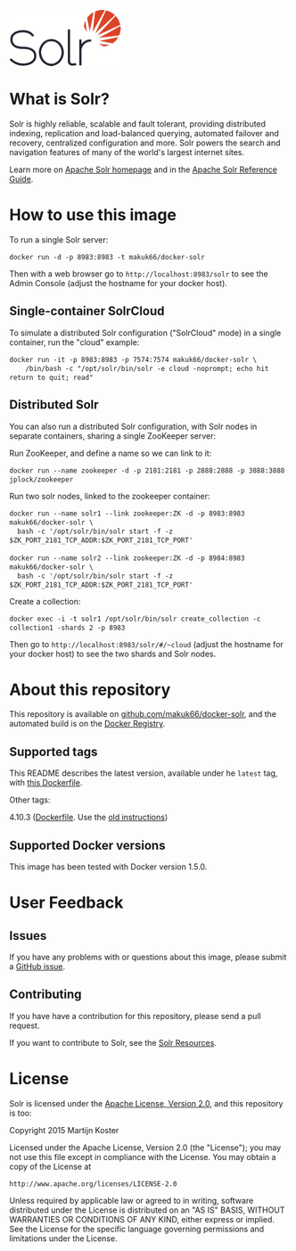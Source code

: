 
![Solr Logo](logo.png)

# What is Solr?
Solr is highly reliable, scalable and fault tolerant, providing distributed indexing, replication and load-balanced querying, automated failover and recovery, centralized configuration and more. Solr powers the search and navigation features of many of the world's largest internet sites.

Learn more on [Apache Solr homepage](http://lucene.apache.org/solr/) and in the [Apache Solr Reference Guide](https://www.apache.org/dyn/closer.cgi/lucene/solr/ref-guide/).


# How to use this image

To run a single Solr server:

    docker run -d -p 8983:8983 -t makuk66/docker-solr

Then with a web browser go to `http://localhost:8983/solr` to see the Admin Console (adjust the hostname for your docker host).


## Single-container SolrCloud

To simulate a distributed Solr configuration ("SolrCloud" mode) in a single container, run the "cloud" example:

    docker run -it -p 8983:8983 -p 7574:7574 makuk66/docker-solr \
        /bin/bash -c "/opt/solr/bin/solr -e cloud -noprompt; echo hit return to quit; read"


## Distributed Solr

You can also run a distributed Solr configuration, with Solr nodes in separate containers, sharing a single ZooKeeper server:

Run ZooKeeper, and define a name so we can link to it:

    docker run --name zookeeper -d -p 2181:2181 -p 2888:2888 -p 3888:3888 jplock/zookeeper

Run two solr nodes, linked to the zookeeper container:

    docker run --name solr1 --link zookeeper:ZK -d -p 8983:8983 makuk66/docker-solr \
      bash -c '/opt/solr/bin/solr start -f -z $ZK_PORT_2181_TCP_ADDR:$ZK_PORT_2181_TCP_PORT'

    docker run --name solr2 --link zookeeper:ZK -d -p 8984:8983 makuk66/docker-solr \
      bash -c '/opt/solr/bin/solr start -f -z $ZK_PORT_2181_TCP_ADDR:$ZK_PORT_2181_TCP_PORT'

Create a collection:

    docker exec -i -t solr1 /opt/solr/bin/solr create_collection -c collection1 -shards 2 -p 8983

Then go to `http://localhost:8983/solr/#/~cloud` (adjust the hostname for your docker host) to see the two shards and Solr nodes.

# About this repository

This repository is available on [github.com/makuk66/docker-solr](https://github.com/makuk66/docker-solr), and the automated build is on the [Docker Registry](https://registry.hub.docker.com/u/makuk66/docker-solr/).

## Supported tags

This README describes the latest version, available under he `latest` tag, with [this Dockerfile](https://github.com/makuk66/docker-solr/blob/master/Dockerfile).

Other tags:

4.10.3 ([Dockerfile](https://github.com/makuk66/docker-solr/blob/151e7f03b97d61d9ce4f701f9d8f92d183eb4831/Dockerfile). Use the [old instructions](https://github.com/makuk66/docker-solr/tree/151e7f03b97d61d9ce4f701f9d8f92d183eb4831))

## Supported Docker versions

This image has been tested with Docker version 1.5.0.

# User Feedback

## Issues

If you have any problems with or questions about this image, please submit a [GitHub issue](https://github.com/makuk66/docker-solr/issues).

## Contributing

If you have have a contribution for this repository, please send a pull request.

If you want to contribute to Solr, see the [Solr Resources](http://lucene.apache.org/solr/resources.html).

# License

Solr is licensed under the [Apache License, Version 2.0](https://www.apache.org/licenses/LICENSE-2.0), and this repository is too:

Copyright 2015 Martijn Koster

Licensed under the Apache License, Version 2.0 (the "License");
you may not use this file except in compliance with the License.
You may obtain a copy of the License at

    http://www.apache.org/licenses/LICENSE-2.0

Unless required by applicable law or agreed to in writing, software
distributed under the License is distributed on an "AS IS" BASIS,
WITHOUT WARRANTIES OR CONDITIONS OF ANY KIND, either express or implied.
See the License for the specific language governing permissions and
limitations under the License.
